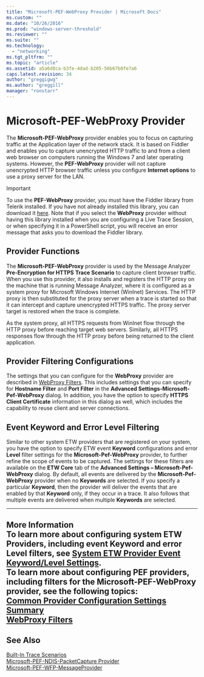 ```yaml
---
title: "Microsoft-PEF-WebProxy Provider | Microsoft Docs"
ms.custom: ""
ms.date: "10/26/2016"
ms.prod: "windows-server-threshold"
ms.reviewer: ""
ms.suite: ""
ms.technology: 
  - "networking"
ms.tgt_pltfrm: ""
ms.topic: "article"
ms.assetid: a5a6d8ca-b3fe-4dad-b205-56b67b8fe7a6
caps.latest.revision: 34
author: "greggigwg"
ms.author: "greggill"
manager: "ronstarr"
---
```

# Microsoft-PEF-WebProxy Provider
The **Microsoft-PEF-WebProxy** provider enables you to focus on capturing traffic at the Application layer of the network stack.  It is based on Fiddler and enables you to capture unencrypted HTTP traffic  to and from a client web browser on computers running the Windows 7 and later operating systems. However, the **PEF-WebProxy** provider will not capture unencrypted HTTP browser traffic unless you configure **Internet options** to use a proxy server for the LAN.  
  
> [!IMPORTANT]
>  To use the **PEF-WebProxy** provider, you must have the Fiddler library from Telerik installed. If you have not already installed this library, you can download it [here](http://fiddler2.com/fiddlercore). Note that if you select the **WebProxy** provider without having this library installed when you are configuring a Live Trace Session, or when specifying it in a PowerShell script, you will receive an error message that asks you to download the Fiddler library.  
  
## Provider Functions  
 The **Microsoft-PEF-WebProxy** provider is used by the Message Analyzer **Pre-Encryption for HTTPS** **Trace Scenario** to capture client browser traffic. When you use this provider, it also installs and registers the HTTP proxy on the machine that is running Message Analyzer, where it is configured as a system proxy for Microsoft Windows Internet (WinInet) Services. The HTTP proxy is then substituted for the proxy server when a trace is started so that it can intercept and capture unencrypted HTTPS traffic. The proxy server target is restored when the trace is complete.  
  
 As the system proxy, all HTTPS requests from WinInet flow through the HTTP proxy before reaching target web servers. Similarly, all HTTPS responses flow through the HTTP proxy before being returned to the client application.  
  
## Provider Filtering Configurations  
 The settings that you can configure for the **WebProxy** provider are described in [WebProxy Filters](webproxy-filters.md). This includes settings that you can specify for **Hostname Filter** and **Port Filter** in the **Advanced Settings-Microsoft-Pef-WebProxy** dialog. In addition, you have the option to specify **HTTPS Client Certificate** information in this dialog as well, which includes the capability to reuse client and server connections.  
  
## Event Keyword and Error Level Filtering  
 Similar to other system ETW providers that are registered on your system, you have the option to specify ETW event **Keyword** configurations and error **Level** filter settings for the **Microsoft-Pef-WebProxy** provider, to further refine the scope of events to be captured. The settings for these filters are available on the **ETW Core** tab of the **Advanced Settings – Microsoft-Pef-WebProxy** dialog. By default, all events are delivered by the **Microsoft-Pef-WebProxy** provider when no **Keywords** are selected. If you specify a particular **Keyword**, then the provider will deliver the events that are enabled by that **Keyword** only, if they occur in a trace. It also follows that multiple events are delivered when multiple **Keywords** are selected.  
  
---  
  
 **More Information**   
 **To learn more** about configuring system ETW Providers, including event **Keyword** and error **Level** filters, see [System ETW Provider Event Keyword/Level Settings](system-etw-provider-event-keyword-level-settings.md).  
**To learn more** about configuring PEF providers, including filters for the **Microsoft-PEF-WebProxy** provider, see the following topics:   
[Common Provider Configuration Settings  Summary](common-provider-configuration-settings-summary.md)  
[WebProxy Filters](webproxy-filters.md)  
---  
  
## See Also  
 [Built-In Trace Scenarios](built-in-trace-scenarios.md)   
 [Microsoft-PEF-NDIS-PacketCapture Provider](microsoft-pef-ndis-packetcapture-provider.md)   
 [Microsoft-PEF-WFP-MessageProvider](microsoft-pef-wfp-messageprovider.md)